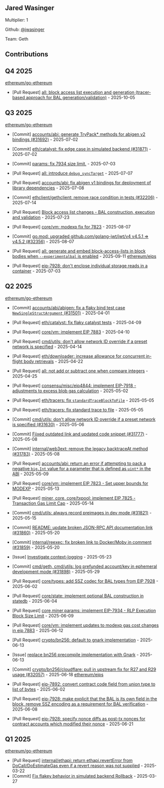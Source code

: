 
## Jared Wasinger
Multiplier: 1

Github: [@jwasinger](https://github.com/jwasinger)

Team: Geth

## Contributions

## Q4 2025


[ethereum/go-ethereum](https://github.com/ethereum/go-ethereum)
* [Pull Request] [all: block access list execution and generation (tracer-based approach for BAL generation/validation)](https://github.com/ethereum/go-ethereum/pull/32840) - 2025-10-05
## Q3 2025


[ethereum/go-ethereum](https://github.com/ethereum/go-ethereum)
* [Commit] [accounts/abi: generate TryPack* methods for abigen v2 bindings (#31692)](https://github.com/ethereum/go-ethereum/commit/bc67e7dd487189b828d63927b453f4af2e67f2ff) - 2025-07-02
* [Commit] [eth/catalyst: fix edge case in simulated backend (#31871)](https://github.com/ethereum/go-ethereum/commit/3fb6499fc975eb55a26098d93b7a5154e700ec5b) - 2025-07-02

* [Commit] [params: fix 7934 size limit.](https://github.com/ethereum/go-ethereum/commit/b326264d4b5e1d818d882c7650c36c69fd510053) - 2025-07-03
* [Pull Request] [all:  introduce `debug_syncTarget`](https://github.com/ethereum/go-ethereum/pull/32159) - 2025-07-07
* [Pull Request] [accounts/abi:  fix abigen v1 bindings for deployment of library dependencies](https://github.com/ethereum/go-ethereum/pull/32164) - 2025-07-08
* [Commit] [ethclient/gethclient: remove race condition in tests (#32206)](https://github.com/ethereum/go-ethereum/commit/90a098904f552ee722b0d0d5eccb3500d90a85a8) - 2025-07-14
* [Pull Request] [Block access list changes - BAL construction, execution and validation](https://github.com/ethereum/go-ethereum/pull/32263) - 2025-07-23
* [Pull Request] [core/vm: modexp fix for 7823](https://github.com/ethereum/go-ethereum/pull/32363) - 2025-08-07
* [Commit] [go.mod: upgraded github.com/golang-jwt/jwt/v4 v4.5.1 => v4.5.2 (#32356)](https://github.com/ethereum/go-ethereum/commit/e7189b59871931cb15747db376ce7dcc595f7f9a) - 2025-08-07
* [Pull Request] [all: generate and embed block-access-lists in block bodies when `--experimentalbal` is enabled](https://github.com/ethereum/go-ethereum/pull/32586) - 2025-09-11
[ethereum/eips](https://github.com/ethereum/eips)
* [Pull Request] [eip-7928:  don't enclose individual storage reads in a container](https://github.com/ethereum/EIPs/pull/9977) - 2025-07-03
## Q2 2025


[ethereum/go-ethereum](https://github.com/ethereum/go-ethereum)
* [Commit] [accounts/abi/abigen: fix a flaky bind test case `NewSingleStructArgument` (#31501)](https://github.com/ethereum/go-ethereum/commit/d342f762322b32ffd50703bf2da9329fd5160a24) - 2025-04-01
* [Pull Request] [eth/catalyst: fix flaky catalyst tests](https://github.com/ethereum/go-ethereum/pull/31595) - 2025-04-09
* [Pull Request] [core/vm: implement EIP 7883](https://github.com/ethereum/go-ethereum/pull/31606) - 2025-04-10
* [Pull Request] [cmd/utils:  don't allow network ID override if a preset network is specified](https://github.com/ethereum/go-ethereum/pull/31630) - 2025-04-14
* [Pull Request] [eth/downloader:  increase allowance for concurrent in-flight body retrievals](https://github.com/ethereum/go-ethereum/pull/31691) - 2025-04-22
* [Pull Request] [all: not add or subtract one when compare integers](https://github.com/ethereum/go-ethereum/pull/31709) - 2025-04-25
* [Pull Request] [consensu/misc/eip4844: implement EIP-7918 - adjustments to excess blob gas calculation](https://github.com/ethereum/go-ethereum/pull/31756) - 2025-05-02
* [Pull Request] [eth/tracers: fix `standardTraceBlockToFile`](https://github.com/ethereum/go-ethereum/pull/31763) - 2025-05-05
* [Pull Request] [eth/tracers: fix standard trace to file](https://github.com/ethereum/go-ethereum/pull/31762) - 2025-05-05
* [Commit] [cmd/utils:  don't allow network ID override if a preset network is specified (#31630)](https://github.com/ethereum/go-ethereum/commit/51b34efebcf36c4fd083b13b78ec49eb081623b9) - 2025-05-06
* [Commit] [Fiixed outdated link and updated code snippet (#31777)](https://github.com/ethereum/go-ethereum/commit/24e04b3eb729000e1d2db78ab85041a1907ecc0f) - 2025-05-08
* [Commit] [internal/web3ext: remove the legacy backtraceAt method (#31783)](https://github.com/ethereum/go-ethereum/commit/07d073bc5a711ddf40f25c56b54f88badf3c3694) - 2025-05-08
* [Pull Request] [accounts/abi:  return an error if attempting to pack a negative `big.Int` value for a parameter that is defined as `uint*` in the ABI](https://github.com/ethereum/go-ethereum/pull/31790) - 2025-05-09
* [Pull Request] [core/vm: implement EIP 7823 - Set upper bounds for MODEXP](https://github.com/ethereum/go-ethereum/pull/31818) - 2025-05-13
* [Pull Request] [miner, core, core/txpool: implement EIP 7825 - Transaction Gas Limit Cap](https://github.com/ethereum/go-ethereum/pull/31824) - 2025-05-14
* [Commit] [cmd/utils: always record preimages in dev mode (#31821)](https://github.com/ethereum/go-ethereum/commit/52dbd206bb9ea9b4a1f0f7feaefc5f7828dd4c67) - 2025-05-15
* [Commit] [README: update broken JSON-RPC API documentation link (#31860)](https://github.com/ethereum/go-ethereum/commit/24771fdba4fb7b414bfd5491b182ac0d22dfb33f) - 2025-05-20
* [Commit] [internal/reexec: fix broken link to Docker/Moby in comment (#31859)](https://github.com/ethereum/go-ethereum/commit/a67ea0c57dd7b387fc49138f4bdc1590c91e5a51) - 2025-05-20
* [Issue] [Investigate context-logging](https://github.com/ethereum/go-ethereum/issues/31888) - 2025-05-23
* [Commit] [cmd/geth, cmd/utils: log prefunded account/key in ephemeral development mode (#31898)](https://github.com/ethereum/go-ethereum/commit/d821f7f297259b2ed5ab0d3c99c0e4aca9663ac8) - 2025-05-29

* [Pull Request] [core/types:  add SSZ codec for BAL types from EIP 7928](https://github.com/ethereum/go-ethereum/pull/31948) - 2025-06-02
* [Pull Request] [core/state:  implement optional BAL construction in statedb](https://github.com/ethereum/go-ethereum/pull/31959) - 2025-06-04
* [Pull Request] [core,miner,params: implement EIP-7934 - RLP Execution Block Size Limit](https://github.com/ethereum/go-ethereum/pull/31990) - 2025-06-09
* [Pull Request] [core/vm: implement updates to modexp gas cost changes in eip 7883](https://github.com/ethereum/go-ethereum/pull/32015) - 2025-06-12
* [Pull Request] [crypto/bn256:  default to gnark implementation](https://github.com/ethereum/go-ethereum/pull/32025) - 2025-06-13
* [Issue] [replace bn256 precompile implementation with Gnark](https://github.com/ethereum/go-ethereum/issues/32023) - 2025-06-13
* [Commit] [crypto/bn256/cloudflare: pull in upstream fix for R27 and R29 usage (#32057)](https://github.com/ethereum/go-ethereum/commit/0ce13346ce6ddf42e97aeaa8caf7aad051e43716) - 2025-06-18
[ethereum/eips](https://github.com/ethereum/eips)
* [Pull Request] [eip-7892: convert contract code field from union type to list of bytes](https://github.com/ethereum/EIPs/pull/9848) - 2025-06-02
* [Pull Request] [eip-7928: make explicit that the BAL is its own field in the block, remove SSZ encoding as a requirement for BAL verification](https://github.com/ethereum/EIPs/pull/9871) - 2025-06-08
* [Pull Request] [eip-7928: specify nonce diffs as post-tx nonces for contract accounts which modified their nonce](https://github.com/ethereum/EIPs/pull/9918) - 2025-06-21
## Q1 2025

[ethereum/go-ethereum](https://github.com/ethereum/go-ethereum)
* [Pull Request] [internal/ethapi:  return ethapi.revertError from DoCall/DoEstimateGas even if a revert reason was not supplied](https://github.com/ethereum/go-ethereum/pull/31456) - 2025-03-22
* [Commit] [Fix flakey behavior in simulated backend Rollback](https://github.com/ethereum/go-ethereum/commit/7cbf934488b510206b8d0c9e1453fe9fad83692a) - 2025-03-27
